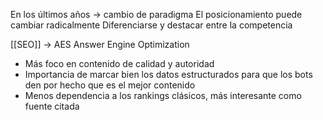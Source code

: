 En los últimos años -> cambio de paradigma
El posicionamiento puede cambiar radicalmente
Diferenciarse y destacar entre la competencia

[[SEO]] -> AES Answer Engine Optimization

- Más foco en contenido de calidad y autoridad 
- Importancia de marcar bien los datos estructurados para que los bots den por hecho que es el mejor contenido
- Menos dependencia a los rankings clásicos, más interesante como fuente citada 